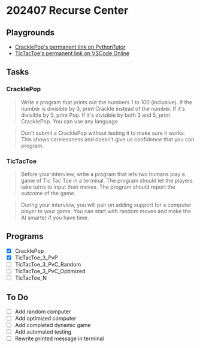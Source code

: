 # 202407 Recurse Center

## Playgrounds

* [CracklePop's permanent link on PythonTutor](https://pythontutor.com/render.html#code=i%20%3D%201%0A%0Awhile%20i%20%3C%3D%20100%3A%0A%20%20%20%20isDivisibleBy5%20%3D%20i%20%25%205%20%3D%3D%200%0A%20%20%20%20isDivisibleBy3%20%3D%20i%20%25%203%20%3D%3D%200%0A%0A%20%20%20%20if%20isDivisibleBy5%20and%20isDivisibleBy3%3A%0A%20%20%20%20%20%20%20%20print%28%22CracklePop%22%29%0A%20%20%20%20elif%20isDivisibleBy5%3A%0A%20%20%20%20%20%20%20%20print%28%22Pop%22%29%0A%20%20%20%20elif%20isDivisibleBy3%3A%0A%20%20%20%20%20%20%20%20print%28%22Crackle%22%29%0A%20%20%20%20else%3A%0A%20%20%20%20%20%20%20%20print%28i%29%0A%0A%20%20%20%20i%20%2B%3D%201&cumulative=false&curInstr=776&heapPrimitives=nevernest&mode=display&origin=opt-frontend.js&py=3&rawInputLstJSON=%5B%5D&textReferences=false)
* [TicTacToe's permanent link on VSCode Online](?)

## Tasks

### CracklePop

> Write a program that prints out the numbers 1 to 100 (inclusive). If the number is divisible by 3, print Crackle instead of the number. If it's divisible by 5, print Pop. If it's divisible by both 3 and 5, print CracklePop. You can use any language.
<!--  -->
> Don’t submit a CracklePop without testing it to make sure it works. This shows carelessness and doesn’t give us confidence that you can program.

### TicTacToe

> Before your interview, write a program that lets two humans play a game of Tic Tac Toe in a terminal. The program should let the players take turns to input their moves. The program should report the outcome of the game.
<!--  -->
> During your interview, you will pair on adding support for a computer player to your game. You can start with random moves and make the AI smarter if you have time.

## Programs

- [x] CracklePop
- [x] TicTacToe_3_PvP
- [ ] TicTacToe_3_PvC_Random
- [ ] TicTacToe_3_PvC_Optimized
- [ ] TicTacToe_N

## To Do

- [ ] Add random computer
- [ ] Add optimized computer
- [ ] Add completed dynamic game
- [ ] Add automated testing
- [ ] Rewrite printed message in terminal
